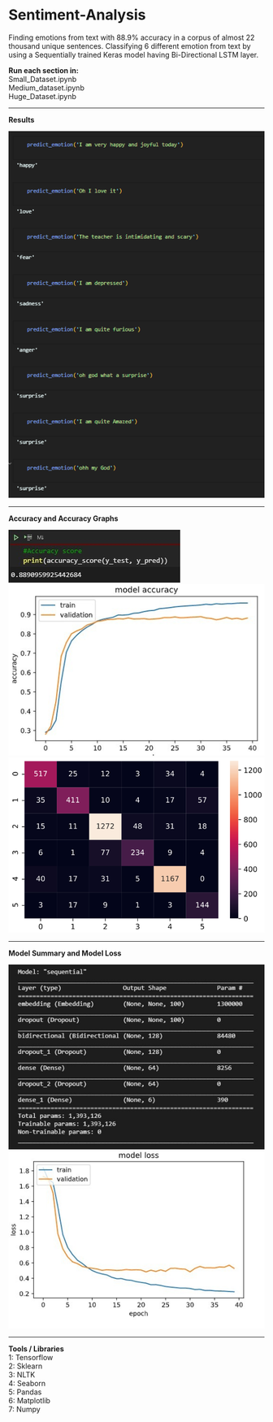 # Sentiment-Analysis

Finding emotions from text with 88.9% accuracy in a corpus of almost 22 thousand unique sentences.
Classifying 6 different emotion from text by using a Sequentially trained Keras model having Bi-Directional LSTM layer.

**Run each section in:**  
  Small_Dataset.ipynb  
  Medium_dataset.ipynb  
  Huge_Dataset.ipynb  
_________________________________________________________________________________________________________________________________________________

**Results**  

![](Extras/Images/Results.png)  
_________________________________________________________________________________________________________________________________________________

**Accuracy and Accuracy Graphs**  

![](Extras/Images/accuracry.png)  
![](Extras/Images/accuracryGraph.png)  
![](Extras/Images/confusionMatrix.png)  
_________________________________________________________________________________________________________________________________________________

**Model Summary and Model Loss**  

![](Extras/Images/modelSummary.jpg)  
![](Extras/Images/modelLossGraph.png)  
_________________________________________________________________________________________________________________________________________________

**Tools / Libraries**  
1: Tensorflow  
2: Sklearn  
3: NLTK  
4: Seaborn  
5: Pandas  
6: Matplotlib  
7: Numpy  
